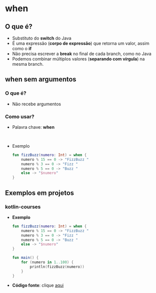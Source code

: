 # when

## O que é?

* Substituto do **switch** do Java
* É uma expressão (**corpo de expressão**) que retorna um valor, assim como o **if**
* Não precisa escrever a **break** no final de cada branch, como no Java
* Podemos combinar múltiplos valores (**separando com vírgula**) na mesma branch.

## when sem argumentos

### O que é?

* Não recebe argumentos

### Como usar?

* Palavra chave: **when**

<br>

* Exemplo
  ```kotlin
  fun fizzBuzz(numero: Int) = when {
      numero % 15 == 0 -> "FizzBuzz "
      numero % 3 == 0 -> "Fizz "
      numero % 5 == 0 -> "Buzz "
      else -> "$numero"
  }
  ```
  
## Exemplos em projetos

### kotlin-courses

* **Exemplo**
  ```kotlin
  fun fizzBuzz(numero: Int) = when {
      numero % 15 == 0 -> "FizzBuzz "
      numero % 3 == 0 -> "Fizz "
      numero % 5 == 0 -> "Buzz "
      else -> "$numero"
  }

  fun main() {
      for (numero in 1..100) {
          println(fizzBuzz(numero))
      }
  }
  ```
* **Código fonte**: clique [aqui](https://github.com/ImGabreuw/kotlin-courses/blob/master/douglas-motta/for/src/main/kotlin/Main.kt)
